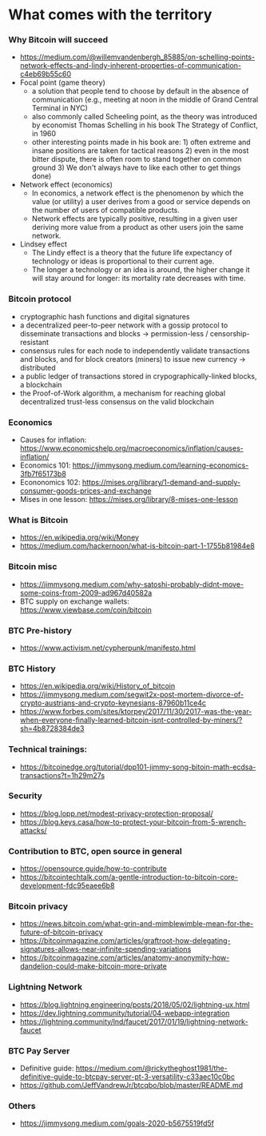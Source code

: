 # What comes with the territory

### Why Bitcoin will succeed
- https://medium.com/@willemvandenbergh_85885/on-schelling-points-network-effects-and-lindy-inherent-properties-of-communication-c4eb69b55c60
- Focal point (game theory)
  - a solution that people tend to choose by default in the absence of communication (e.g., meeting at noon in the middle of Grand Central Terminal in NYC)
  - also commonly called Scheeling point, as the theory was introduced by economist Thomas Schelling in his book The Strategy of Conflict, in 1960
  - other interesting points made in his book are: 1) often extreme and insane positions are taken for tactical reasons 2) even in the most bitter dispute, there is often room to stand together on common ground 3) We don't always have to like each other to get things done)
- Network effect (economics)
  - In economics, a network effect is the phenomenon by which the value (or utility) a user derives from a good or service depends on the number of users of compatible products.
  - Network effects are typically positive, resulting in a given user deriving more value from a product as other users join the same network.
- Lindsey effect
  - The Lindy effect is a theory that the future life expectancy of technology or ideas is proportional to their current age.
  - The longer a technology or an idea is around, the higher change it will stay around for longer: its mortality rate decreases with time.

### Bitcoin protocol
- cryptographic hash functions and digital signatures
- a decentralized peer-to-peer network with a gossip protocol to disseminate transactions and blocks -> permission-less / censorship-resistant
- consensus rules for each node to independently validate transactions and blocks, and for block creators (miners) to issue new currency -> distributed
- a public ledger of transactions stored in crypographically-linked blocks, a blockchain
- the Proof-of-Work algorithm, a mechanism for reaching global decentralized trust-less consensus on the valid blockchain

### Economics
- Causes for inflation: https://www.economicshelp.org/macroeconomics/inflation/causes-inflation/
- Economics 101: https://jimmysong.medium.com/learning-economics-3fb7f65173b8
- Econonomics 102: https://mises.org/library/1-demand-and-supply-consumer-goods-prices-and-exchange
- Mises in one lesson: https://mises.org/library/8-mises-one-lesson

### What is Bitcoin
- https://en.wikipedia.org/wiki/Money
- https://medium.com/hackernoon/what-is-bitcoin-part-1-1755b81984e8

### Bitcoin misc
- https://jimmysong.medium.com/why-satoshi-probably-didnt-move-some-coins-from-2009-ad967d40582a
- BTC supply on exchange wallets: https://www.viewbase.com/coin/bitcoin

### BTC Pre-history
- https://www.activism.net/cypherpunk/manifesto.html

### BTC History
- https://en.wikipedia.org/wiki/History_of_bitcoin
- https://jimmysong.medium.com/segwit2x-post-mortem-divorce-of-crypto-austrians-and-crypto-keynesians-87960b11ce4c
- https://www.forbes.com/sites/ktorpey/2017/11/30/2017-was-the-year-when-everyone-finally-learned-bitcoin-isnt-controlled-by-miners/?sh=4b8728384de3

### Technical trainings:
- https://bitcoinedge.org/tutorial/dpp101-jimmy-song-bitoin-math-ecdsa-transactions?t=1h29m27s

### Security
- https://blog.lopp.net/modest-privacy-protection-proposal/
- https://blog.keys.casa/how-to-protect-your-bitcoin-from-5-wrench-attacks/

### Contribution to BTC, open source in general
- https://opensource.guide/how-to-contribute
- https://bitcointechtalk.com/a-gentle-introduction-to-bitcoin-core-development-fdc95eaee6b8

### Bitcoin privacy
- https://news.bitcoin.com/what-grin-and-mimblewimble-mean-for-the-future-of-bitcoin-privacy
- https://bitcoinmagazine.com/articles/graftroot-how-delegating-signatures-allows-near-infinite-spending-variations
- https://bitcoinmagazine.com/articles/anatomy-anonymity-how-dandelion-could-make-bitcoin-more-private

### Lightning Network
- https://blog.lightning.engineering/posts/2018/05/02/lightning-ux.html
- https://dev.lightning.community/tutorial/04-webapp-integration
- https://lightning.community/lnd/faucet/2017/01/19/lightning-network-faucet

### BTC Pay Server
- Definitive guide: https://medium.com/@rickytheghost1981/the-definitive-guide-to-btcpay-server-pt-3-versatility-c33aec10c0bc
- https://github.com/JeffVandrewJr/btcqbo/blob/master/README.md

### Others
- https://jimmysong.medium.com/goals-2020-b5675519fd5f
